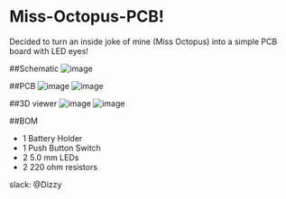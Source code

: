 # Miss-Octopus-PCB!
Decided to turn an inside joke of mine (Miss Octopus) into a simple PCB board with LED eyes!

##Schematic
![image](https://github.com/user-attachments/assets/a8c30c87-9ea0-4f35-a8a0-3933330fa9fe)

##PCB
![image](https://github.com/user-attachments/assets/6a268408-9e2f-466c-a153-3cddf0ff4eb5)
![image](https://github.com/user-attachments/assets/1dfdff49-1c52-4aa6-97f2-dbe27a04d0b1)

##3D viewer
![image](https://github.com/user-attachments/assets/39ddae8e-1d12-4393-9106-a1087ed8a6e2)
![image](https://github.com/user-attachments/assets/dab92333-d65b-4416-b6b5-30ddf54b229c)

##BOM
- 1 Battery Holder
- 1 Push Button Switch
- 2 5.0 mm LEDs
- 2 220 ohm resistors

slack: @Dizzy  
